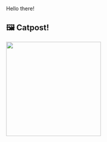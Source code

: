 Hello there!



## 🖼️ Catpost!

<sub>
    <img src="https://cdn2.thecatapi.com/images/MjAxMDc4OA.jpg" height="256">
</sub>

